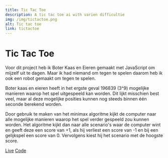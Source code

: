 ```yaml
---
title: Tic Tac Toe
description: A tic tac toe ai with varien difficultie
img: /img/tictactoe.png
alt: Tic tac toe
link: tictactoe
---
```


# Tic Tac Toe

Voor dit project heb ik Boter Kaas en Eieren gemaakt met JavaScript om
mijzelf uit te dagen. Maar ik had niemand om tegen te spelen daarom heb
ik ook een robot gemaakt om tegen te spelen.

Boter kaas en eieren heeft in het ergste geval 196839 (3^9) mogelijke
manieren waarop het spel uitgespeeld kan worden. Dit lijkt misschien
best veel, maar al deze mogelijke posities kunnen nog steeds binnen één
seconde berekend worden.

Door gebruik te maken van het minimax algoritme kijkt de computer naar
alle mogelijke manieren waarop het spel verder gespeeld zou kunnen
worden. Het algoritme kijkt dan naar alle scenario's waar de computer
wint en geeft deze een score van +1, als hij verliest een score van -1
en bij een gelijkspel een score van 0. Vervolgens kiest hij het scenario
met de hoogste score.

<a href="https://vuurvos1.github.io/tictactoe/" class="button button--live">Live</a>
<a href="https://github.com/Vuurvos1/tictactoe" class="button button--code">Code</a>

<script src="/js/ticTacToe.js" defer></script>
